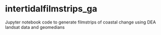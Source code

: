 # intertidalfilmstrips_ga
Jupyter notebook code to generate filmstrips of coastal change using DEA landsat data and geomedians
